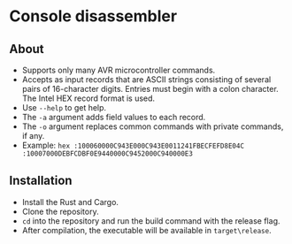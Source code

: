 # Console disassembler
## About
* Supports only many AVR microcontroller commands.
* Accepts as input records that are ASCII strings consisting of several pairs of 16-character digits. Entries must begin with a colon character. The Intel HEX record format is used.
* Use `--help` to get help.
* The `-a` argument adds field values to each record.
* The `-o` argument replaces common commands with private commands, if any.
* Example:
`hex :100060000C943E000C943E0011241FBECFEFD8E04C :10007000DEBFCDBF0E9440000C9452000C940000E3`
## Installation
* Install the Rust and Cargo.
* Clone the repository.
* `cd` into the repository and run the build command with the release flag.
* After compilation, the executable will be available in `target\release`.
